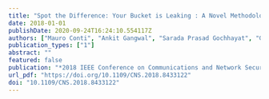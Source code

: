 ```yaml
---
title: "Spot the Difference: Your Bucket is Leaking : A Novel Methodology to Expose A/B Testing Effortlessly"
date: 2018-01-01
publishDate: 2020-09-24T16:24:10.554117Z
authors: ["Mauro Conti", "Ankit Gangwal", "Sarada Prasad Gochhayat", "Gabriele Tolomei"]
publication_types: ["1"]
abstract: ""
featured: false
publication: "*2018 IEEE Conference on Communications and Network Security, CNS 2018, Beijing, China, May 30 - June 1, 2018*"
url_pdf: "https://doi.org/10.1109/CNS.2018.8433122"
doi: "10.1109/CNS.2018.8433122"
---
```


